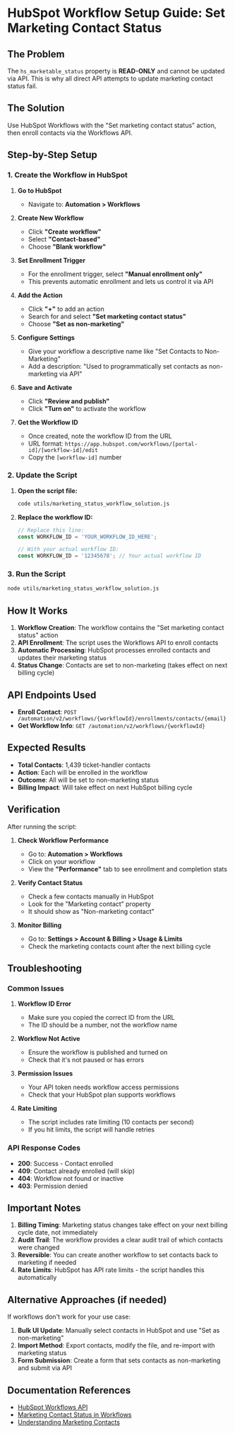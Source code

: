 # HubSpot Workflow Setup Guide: Set Marketing Contact Status

## The Problem
The `hs_marketable_status` property is **READ-ONLY** and cannot be updated via API. This is why all direct API attempts to update marketing contact status fail.

## The Solution
Use HubSpot Workflows with the "Set marketing contact status" action, then enroll contacts via the Workflows API.

## Step-by-Step Setup

### 1. Create the Workflow in HubSpot

1. **Go to HubSpot**
   - Navigate to: **Automation > Workflows**

2. **Create New Workflow**
   - Click **"Create workflow"**
   - Select **"Contact-based"**
   - Choose **"Blank workflow"**

3. **Set Enrollment Trigger**
   - For the enrollment trigger, select **"Manual enrollment only"**
   - This prevents automatic enrollment and lets us control it via API

4. **Add the Action**
   - Click **"+"** to add an action
   - Search for and select **"Set marketing contact status"**
   - Choose **"Set as non-marketing"**

5. **Configure Settings**
   - Give your workflow a descriptive name like "Set Contacts to Non-Marketing"
   - Add a description: "Used to programmatically set contacts as non-marketing via API"

6. **Save and Activate**
   - Click **"Review and publish"**
   - Click **"Turn on"** to activate the workflow

7. **Get the Workflow ID**
   - Once created, note the workflow ID from the URL
   - URL format: `https://app.hubspot.com/workflows/[portal-id]/[workflow-id]/edit`
   - Copy the `[workflow-id]` number

### 2. Update the Script

1. **Open the script file:**
   ```bash
   code utils/marketing_status_workflow_solution.js
   ```

2. **Replace the workflow ID:**
   ```javascript
   // Replace this line:
   const WORKFLOW_ID = 'YOUR_WORKFLOW_ID_HERE';
   
   // With your actual workflow ID:
   const WORKFLOW_ID = '12345678'; // Your actual workflow ID
   ```

### 3. Run the Script

```bash
node utils/marketing_status_workflow_solution.js
```

## How It Works

1. **Workflow Creation**: The workflow contains the "Set marketing contact status" action
2. **API Enrollment**: The script uses the Workflows API to enroll contacts
3. **Automatic Processing**: HubSpot processes enrolled contacts and updates their marketing status
4. **Status Change**: Contacts are set to non-marketing (takes effect on next billing cycle)

## API Endpoints Used

- **Enroll Contact**: `POST /automation/v2/workflows/{workflowId}/enrollments/contacts/{email}`
- **Get Workflow Info**: `GET /automation/v2/workflows/{workflowId}`

## Expected Results

- **Total Contacts**: 1,439 ticket-handler contacts
- **Action**: Each will be enrolled in the workflow
- **Outcome**: All will be set to non-marketing status
- **Billing Impact**: Will take effect on next HubSpot billing cycle

## Verification

After running the script:

1. **Check Workflow Performance**
   - Go to: **Automation > Workflows**
   - Click on your workflow
   - View the **"Performance"** tab to see enrollment and completion stats

2. **Verify Contact Status**
   - Check a few contacts manually in HubSpot
   - Look for the "Marketing contact" property
   - It should show as "Non-marketing contact"

3. **Monitor Billing**
   - Go to: **Settings > Account & Billing > Usage & Limits**
   - Check the marketing contacts count after the next billing cycle

## Troubleshooting

### Common Issues

1. **Workflow ID Error**
   - Make sure you copied the correct ID from the URL
   - The ID should be a number, not the workflow name

2. **Workflow Not Active**
   - Ensure the workflow is published and turned on
   - Check that it's not paused or has errors

3. **Permission Issues**
   - Your API token needs workflow access permissions
   - Check that your HubSpot plan supports workflows

4. **Rate Limiting**
   - The script includes rate limiting (10 contacts per second)
   - If you hit limits, the script will handle retries

### API Response Codes

- **200**: Success - Contact enrolled
- **409**: Contact already enrolled (will skip)
- **404**: Workflow not found or inactive
- **403**: Permission denied

## Important Notes

1. **Billing Timing**: Marketing status changes take effect on your next billing cycle date, not immediately
2. **Audit Trail**: The workflow provides a clear audit trail of which contacts were changed
3. **Reversible**: You can create another workflow to set contacts back to marketing if needed
4. **Rate Limits**: HubSpot has API rate limits - the script handles this automatically

## Alternative Approaches (if needed)

If workflows don't work for your use case:

1. **Bulk UI Update**: Manually select contacts in HubSpot and use "Set as non-marketing"
2. **Import Method**: Export contacts, modify the file, and re-import with marketing status
3. **Form Submission**: Create a form that sets contacts as non-marketing and submit via API

## Documentation References

- [HubSpot Workflows API](https://developers.hubspot.com/docs/reference/api/automation/create-manage-workflows)
- [Marketing Contact Status in Workflows](https://knowledge.hubspot.com/workflows/choose-your-workflow-actions#set-marketing-contact-status)
- [Understanding Marketing Contacts](https://knowledge.hubspot.com/contacts/set-contacts-as-marketing)
